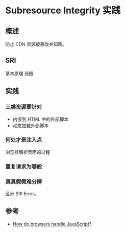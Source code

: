 # Subresource Integrity 实践

## 概述

防止 CDN 资源被篡改并知晓。

## SRI

基本原理
局限

## 实践

### 三类资源要针对

* 内嵌到 HTML 中的外部脚本
* 动态加载外部脚本

### 何处才是注入点

浏览器解析页面的过程



### 重复请求为哪般

### 真真假假难分辨

区分 SRI Error。


## 参考

* [How do browsers handle JavaScript?
](https://stackoverflow.com/questions/4243055/how-do-browsers-handle-javascript)